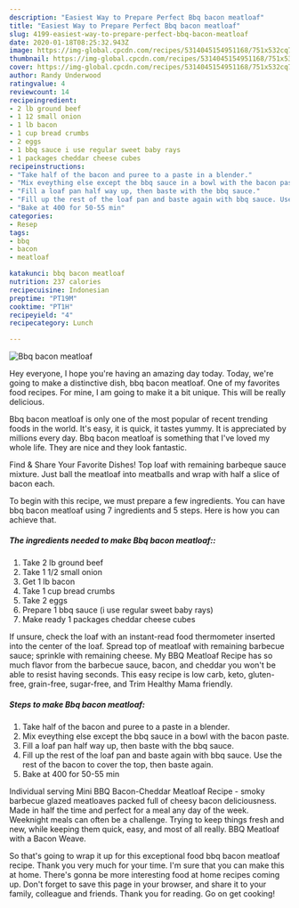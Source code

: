 ```yaml
---
description: "Easiest Way to Prepare Perfect Bbq bacon meatloaf"
title: "Easiest Way to Prepare Perfect Bbq bacon meatloaf"
slug: 4199-easiest-way-to-prepare-perfect-bbq-bacon-meatloaf
date: 2020-01-18T08:25:32.943Z
image: https://img-global.cpcdn.com/recipes/5314045154951168/751x532cq70/bbq-bacon-meatloaf-recipe-main-photo.jpg
thumbnail: https://img-global.cpcdn.com/recipes/5314045154951168/751x532cq70/bbq-bacon-meatloaf-recipe-main-photo.jpg
cover: https://img-global.cpcdn.com/recipes/5314045154951168/751x532cq70/bbq-bacon-meatloaf-recipe-main-photo.jpg
author: Randy Underwood
ratingvalue: 4
reviewcount: 14
recipeingredient:
- 2 lb ground beef
- 1 12 small onion
- 1 lb bacon
- 1 cup bread crumbs
- 2 eggs
- 1 bbq sauce i use regular sweet baby rays
- 1 packages cheddar cheese cubes
recipeinstructions:
- "Take half of the bacon and puree to a paste in a blender."
- "Mix eveything else except the bbq sauce in a bowl with the bacon paste."
- "Fill a loaf pan half way up, then baste with the bbq sauce."
- "Fill up the rest of the loaf pan and baste again with bbq sauce. Use the rest of the bacon to cover the top, then baste again."
- "Bake at 400 for 50-55 min"
categories:
- Resep
tags:
- bbq
- bacon
- meatloaf

katakunci: bbq bacon meatloaf
nutrition: 237 calories
recipecuisine: Indonesian
preptime: "PT19M"
cooktime: "PT1H"
recipeyield: "4"
recipecategory: Lunch

---
```



![Bbq bacon meatloaf](https://img-global.cpcdn.com/recipes/5314045154951168/751x532cq70/bbq-bacon-meatloaf-recipe-main-photo.jpg)

Hey everyone, I hope you're having an amazing day today. Today, we're going to make a distinctive dish, bbq bacon meatloaf. One of my favorites food recipes. For mine, I am going to make it a bit unique. This will be really delicious.

Bbq bacon meatloaf is only one of the most popular of recent trending foods in the world. It's easy, it is quick, it tastes yummy. It is appreciated by millions every day. Bbq bacon meatloaf is something that I've loved my whole life. They are nice and they look fantastic.

Find &amp; Share Your Favorite Dishes! Top loaf with remaining barbeque sauce mixture. Just ball the meatloaf into meatballs and wrap with half a slice of bacon each.


To begin with this recipe, we must prepare a few ingredients. You can have bbq bacon meatloaf using 7 ingredients and 5 steps. Here is how you can achieve that.

##### The ingredients needed to make Bbq bacon meatloaf::

1. Take 2 lb ground beef
1. Take 1 1/2 small onion
1. Get 1 lb bacon
1. Take 1 cup bread crumbs
1. Take 2 eggs
1. Prepare 1 bbq sauce (i use regular sweet baby rays)
1. Make ready 1 packages cheddar cheese cubes


If unsure, check the loaf with an instant-read food thermometer inserted into the center of the loaf. Spread top of meatloaf with remaining barbecue sauce; sprinkle with remaining cheese. My BBQ Meatloaf Recipe has so much flavor from the barbecue sauce, bacon, and cheddar you won&#39;t be able to resist having seconds. This easy recipe is low carb, keto, gluten-free, grain-free, sugar-free, and Trim Healthy Mama friendly. 

##### Steps to make Bbq bacon meatloaf:

1. Take half of the bacon and puree to a paste in a blender.
1. Mix eveything else except the bbq sauce in a bowl with the bacon paste.
1. Fill a loaf pan half way up, then baste with the bbq sauce.
1. Fill up the rest of the loaf pan and baste again with bbq sauce. Use the rest of the bacon to cover the top, then baste again.
1. Bake at 400 for 50-55 min


Individual serving Mini BBQ Bacon-Cheddar Meatloaf Recipe - smoky barbecue glazed meatloaves packed full of cheesy bacon deliciousness. Made in half the time and perfect for a meal any day of the week. Weeknight meals can often be a challenge. Trying to keep things fresh and new, while keeping them quick, easy, and most of all really. BBQ Meatloaf with a Bacon Weave. 

So that's going to wrap it up for this exceptional food bbq bacon meatloaf recipe. Thank you very much for your time. I'm sure that you can make this at home. There's gonna be more interesting food at home recipes coming up. Don't forget to save this page in your browser, and share it to your family, colleague and friends. Thank you for reading. Go on get cooking!

